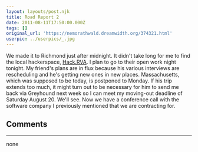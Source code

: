 ```yaml
---
layout: layouts/post.njk
title: Road Report 2
date: 2011-08-11T17:50:00.000Z
tags: []
original_url: 'https://nemorathwald.dreamwidth.org/374321.html'
userpic: ../userpics/_.jpg
---
```

We made it to Richmond just after midnight. It didn't take long for me to find the local hackerspace, [Hack.RVA](http://hackrva.org/). I plan to go to their open work night tonight. My friend's plans are in flux because his various interviews are rescheduling and he's getting new ones in new places. Massachusetts, which was supposed to be today, is postponed to Monday. If his trip extends too much, it might turn out to be necessary for him to send me back via Greyhound next week so I can meet my moving-out deadline of Saturday August 20. We'll see. Now we have a conference call with the software company I previously mentioned that we are contracting for.

## Comments

---

none
